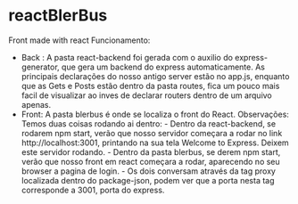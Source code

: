 # reactBlerBus
Front made with react
Funcionamento:
  - Back :
    A pasta react-backend foi gerada com o auxilio do express-generator, que gera um backend do express automaticamente. As principais declarações do nosso antigo server estão no app.js, enquanto que as Gets e Posts estão dentro da pasta routes, fica um pouco mais facil de visualizar ao inves de declarar routers dentro de um arquivo apenas.
   - Front:
    A pasta blerbus é onde se localiza o front do React.
Observações:
  Temos duas coisas rodando ai dentro: 
    - Dentro da react-backend, se rodarem npm start, verão que nosso servidor começara a rodar no link http://localhost:3001, printando na sua tela Welcome to Express. Deixem este servidor rodando.
    - Dentro da pasta blerbus, se derem npm start, verão que nosso front em react começara a rodar, aparecendo no seu browser a pagina de login. 
    - Os dois conversam através da tag proxy localizada dentro do package-json, podem ver que a porta nesta tag corresponde a 3001, porta do express.
